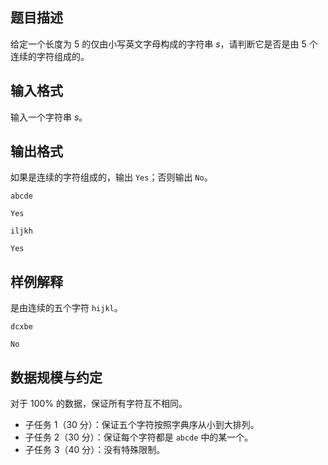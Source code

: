 ## 题目描述

给定一个长度为 $5$ 的仅由小写英文字母构成的字符串 $s$，请判断它是否是由 $5$ 个连续的字符组成的。

## 输入格式

输入一个字符串 $s$。

## 输出格式

如果是连续的字符组成的，输出 `Yes`；否则输出 `No`。

```input1
abcde
```

```output1
Yes
```

```input2
iljkh
```

```output2
Yes
```

## 样例解释

是由连续的五个字符 `hijkl`。

```input3
dcxbe
```

```output3
No
```

## 数据规模与约定

对于 $100\%$ 的数据，保证所有字符互不相同。

- 子任务 1（30 分）：保证五个字符按照字典序从小到大排列。
- 子任务 2（30 分）：保证每个字符都是 `abcde` 中的某一个。
- 子任务 3（40 分）：没有特殊限制。

